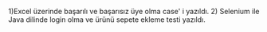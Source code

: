 1)Excel üzerinde başarılı ve başarısız üye olma case' i yazıldı.
2) Selenium ile Java dilinde login olma ve ürünü sepete ekleme testi yazıldı.
